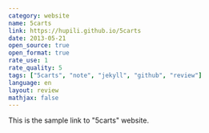 ```yaml
---
category: website
name: 5carts
link: https://hupili.github.io/5carts
date: 2013-05-21
open_source: true
open_format: true
rate_use: 1
rate_quality: 5
tags: ["5carts", "note", "jekyll", "github", "review"]
language: en
layout: review
mathjax: false
---
```


This is the sample link to "5carts" website.

